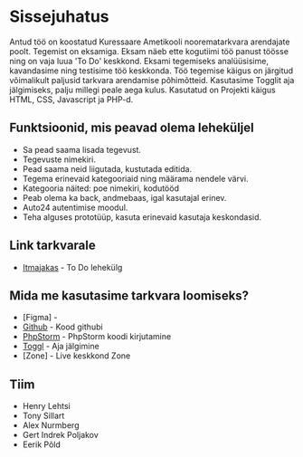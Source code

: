 # Sissejuhatus
Antud töö on koostatud Kuressaare Ametikooli noorematarkvara arendajate poolt.
Tegemist on eksamiga. Eksam näeb ette kogutiimi töö panust töösse ning on vaja luua 'To Do' keskkond.
Eksami tegemiseks analüüsisime, kavandasime ning testisime töö keskkonda.
Töö tegemise käigus on järgitud võimalikult paljusid tarkvara arendamise põhimõtteid.
Kasutasime Togglit aja jälgimiseks, palju millegi peale aega kulus.
Kasutatud on Projekti käigus HTML, CSS, Javascript ja PHP-d.

## Funktsioonid, mis peavad olema leheküljel
* Sa pead saama lisada tegevust.
* Tegevuste nimekiri.
* Pead saama neid liigutada, kustutada editida.
* Tegema erinevaid kategooriaid ning määrama nendele värvi.
* Kategooria näited: poe nimekiri, kodutööd
* Peab olema ka back, andmebaas, igal kasutajal erinev.
* Auto24 autentimise moodul.
* Teha alguses prototüüp, kasuta erinevaid kasutaja keskondasid.

## Link tarkvarale
* [Itmajakas](https://.itmajakas.ee/) - To Do lehekülg

## Mida me kasutasime tarkvara loomiseks?
* [Figma] -
* [Github](https://github.com/HenrysHub/eksam/) - Kood githubi
* [PhpStorm](https://www.jetbrains.com/phpstorm/) - PhpStorm koodi kirjutamine
* [Toggl](https://www.toggl.com/) - Aja jälgimine
* [Zone] - Live keskkond Zone


## Tiim
* Henry Lehtsi
* Tony Sillart
* Alex Nurmberg
* Gert Indrek Poljakov
* Eerik Põld

